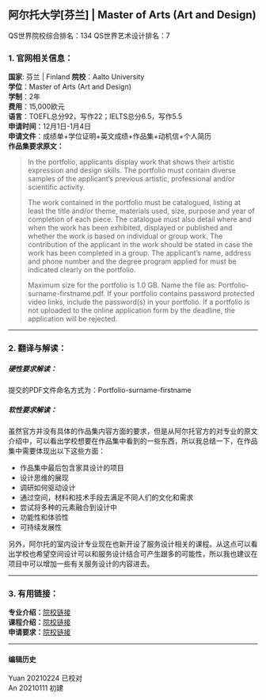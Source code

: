 ## 阿尔托大学[芬兰] | Master of Arts (Art and Design)

QS世界院校综合排名：134
QS世界艺术设计排名：7

### 1. 官网相关信息：

**国家**: 芬兰 | Finland
**院校**：Aalto University  
**学位**：Master of Arts (Art and Design)  
**学制**：2年  
**费用**：15,000欧元  
**语言**：TOEFL总分92，写作22；IELTS总分6.5，写作5.5  
**申请时间**：12月1日-1月4日  
**申请文件**：成绩单+学位证明+英文成绩+作品集+动机信+个人简历  
**作品集要求原文：**   
> In the portfolio, applicants display work that shows their artistic expression and design skills. The portfolio must contain diverse samples of the applicant’s previous artistic, professional and/or scientific activity.
>
> The work contained in the portfolio must be catalogued, listing at least the title and/or theme, materials used, size, purpose and year of completion of each piece. The catalogue must also detail where and when the work has been exhibited, displayed or published and whether the work is based on individual or group work. The contribution of the applicant in the work should be stated in case the work has been completed in a group. The applicant’s name, address and phone number and the degree program applied for must be indicated clearly on the portfolio.
>
> Maximum size for the portfolio is 1.0 GB. Name the file as: Portfolio-surname-firstname.pdf. If your portfolio contains password protected video links, include the password(s) in your portfolio. If a portfolio is not uploaded to the online application form by the deadline, the application will be rejected.



---


### 2. 翻译与解读：

##### 硬性要求解读：
提交的PDF文件命名方式为：Portfolio-surname-firstname


##### 软性要求解读：
虽然官方并没有具体的作品集内容方面的要求，但是从阿尔托官方的对专业的原文介绍中，可以看出学校想要在作品集中看到的一些东西，所以我总结一下，在作品集中需要体现出以下这些方面：
- 作品集中最后包含家具设计的项目
- 设计思维的展现
- 调研如何驱动设计
- 通过空间，材料和技术手段去满足不同人们的文化和需求
- 尝试将多种的元素融合到设计中
- 功能性和体验性
- 可持续发展性

另外，阿尔托的室内设计专业现在也新开设了服务设计相关的课程。从这点可以看出学校也希望空间设计可以和服务设计结合可产生跟多的可能性，所以我也建议在项目中可以增加一些有关服务设计的内容进去。

---


### 3. 有用链接：

**专业介绍：**[院校链接](https://www.aalto.fi/en/study-options/masters-programme-in-interior-architecture)  
**课程介绍：**[院校链接](https://www.aalto.fi/en/study-options/masters-programme-in-interior-architecture)  
**申请要求：**[院校链接](https://into.aalto.fi/display/eninterm/Curriculum+2020-2022)



---


#### 编辑历史
Yuan 20210224 已校对  
An 20210111 初建  
